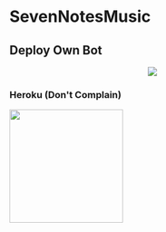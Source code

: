 # SevenNotesMusic


## Deploy Own Bot

<p align="center">
<img src="https://telegra.ph/file/4c3c98020c63bbb7c6efc.jpg">
</p>

### Heroku (Don't Complain)
<p><a href="https://heroku.com/deploy?template=https://github.com/mearnin/SevenNotesMusic"><img src="https://img.shields.io/badge/Deploy%20To%20Heroku-blueviolet?style=for-the-badge&logo=heroku" width="200""/></a></p>
